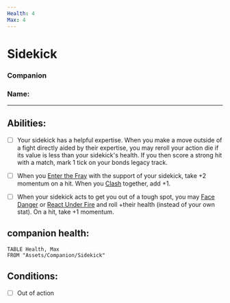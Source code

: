 ```yaml
---
Health: 4
Max: 4
---
```

# Sidekick
### Companion
### Name:
<hr>

## Abilities:
- [ ] Your sidekick has a helpful expertise. When you make a move outside of a fight directly aided by their expertise, you may reroll your action die if its value is less than your sidekick's health. If you then score a strong hit with a match, mark 1 tick on your bonds legacy track.

- [ ] When you [Enter the Fray](Moves/combat/enter_the_fray) with the support of your sidekick, take +2 momentum on a hit. When you [Clash](Moves/combat/clash) together, add +1.

- [ ] When your sidekick acts to get you out of a tough spot, you may [Face Danger](Moves/adventure/face_danger) or [React Under Fire](Moves/combat/react_under_fire) and roll +their health (instead of your own stat). On a hit, take +1 momentum.

## companion health:
```dataview
TABLE Health, Max
FROM "Assets/Companion/Sidekick"
```
## Conditions:
- [ ] Out of action